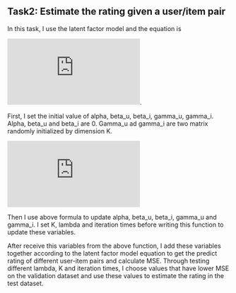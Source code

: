 ## Task2: Estimate the rating given a user/item pair

In this task, I use the latent factor model and the equation is 

![first equation](http://latex.codecogs.com/gif.latex?%24%24rating%3D%5Calpha%20&plus;%20%5Cbeta_i%20&plus;%20%5Cbeta_u%20&plus;%20%5Cgamma_i%20%5Ccdot%20%5Cgamma_u%24%24).

First, I set the initial value of alpha, beta_u, beta_i, gamma_u, gamma_i. Alpha, beta_u and beta_i are 0. Gamma_u ad gamma_i are two matrix randomly initialized by dimension K.

![second equation](http://latex.codecogs.com/gif.latex?%5Cunderset%7B%5Calpha%20%2C%5Cbeta%20%2C%5Cgamma%20%7D%7B%5Coperatorname%7Bargmax%7D%7D%20%7B%5Csum_%7Bu%2Ci%7D%7D%5Cleft%20%28%5Calpha&plus;%5Cbeta_u&plus;%5Cbeta_i&plus;%5Cgamma_i%20%5Ccdot%20%5Cgamma_u-R_%7Bui%7D%5Cright%29%5E%7B2%7D%20&plus;%20%5Clambda%5Cleft%20%5B%5Csum_%7Bu%7D%5Cbeta_u%5E%7B2%7D&plus;%5Csum_%7Bi%7D%5Cbeta_i%5E%7B2%7D&plus;%5Csum_%7Bi%7D%5Cleft%20%5C%7C%20%5Cgamma_i%20%5Cright%20%5C%7C_%7B2%7D%5E%7B2%7D%20&plus;%5Csum_%7Bu%7D%5Cleft%20%5C%7C%20%5Cgamma_u%20%5Cright%20%5C%7C_%7B2%7D%5E%7B2%7D%5Cright%20%5D)

Then I use above formula to update alpha, beta_u, beta_i, gamma_u and gamma_i. I set K, lambda and iteration times before writing this function to update these variables.

After receive this variables from the above function, I add these variables together according to the latent factor model equation to get the predict rating of different user-item pairs and calculate MSE. Through testing different lambda, K and iteration times, I choose values that have lower MSE on the validation dataset and use these values to estimate the rating in the test dataset.
